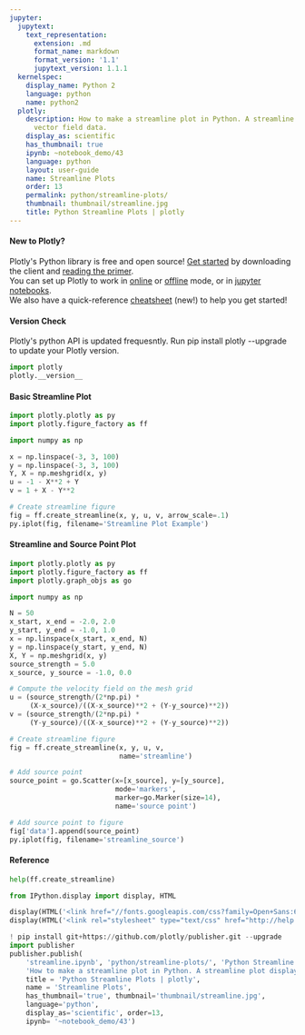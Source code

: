 ```yaml
---
jupyter:
  jupytext:
    text_representation:
      extension: .md
      format_name: markdown
      format_version: '1.1'
      jupytext_version: 1.1.1
  kernelspec:
    display_name: Python 2
    language: python
    name: python2
  plotly:
    description: How to make a streamline plot in Python. A streamline plot displays
      vector field data.
    display_as: scientific
    has_thumbnail: true
    ipynb: ~notebook_demo/43
    language: python
    layout: user-guide
    name: Streamline Plots
    order: 13
    permalink: python/streamline-plots/
    thumbnail: thumbnail/streamline.jpg
    title: Python Streamline Plots | plotly
---
```


<!-- #region {"deletable": true, "editable": true} -->
#### New to Plotly?
Plotly's Python library is free and open source! [Get started](https://plot.ly/python/getting-started/) by downloading the client and [reading the primer](https://plot.ly/python/getting-started/).
<br>You can set up Plotly to work in [online](https://plot.ly/python/getting-started/#initialization-for-online-plotting) or [offline](https://plot.ly/python/getting-started/#initialization-for-offline-plotting) mode, or in [jupyter notebooks](https://plot.ly/python/getting-started/#start-plotting-online).
<br>We also have a quick-reference [cheatsheet](https://images.plot.ly/plotly-documentation/images/python_cheat_sheet.pdf) (new!) to help you get started!
#### Version Check
Plotly's python API is updated frequesntly. Run pip install plotly --upgrade to update your Plotly version.
<!-- #endregion -->

```python deletable=true editable=true
import plotly
plotly.__version__
```

<!-- #region {"deletable": true, "editable": true} -->
#### Basic Streamline Plot
<!-- #endregion -->

```python deletable=true editable=true
import plotly.plotly as py
import plotly.figure_factory as ff

import numpy as np

x = np.linspace(-3, 3, 100)
y = np.linspace(-3, 3, 100)
Y, X = np.meshgrid(x, y)
u = -1 - X**2 + Y
v = 1 + X - Y**2

# Create streamline figure
fig = ff.create_streamline(x, y, u, v, arrow_scale=.1)
py.iplot(fig, filename='Streamline Plot Example')
```

<!-- #region {"deletable": true, "editable": true} -->
#### Streamline and Source Point Plot
<!-- #endregion -->

```python deletable=true editable=true
import plotly.plotly as py
import plotly.figure_factory as ff
import plotly.graph_objs as go

import numpy as np

N = 50
x_start, x_end = -2.0, 2.0
y_start, y_end = -1.0, 1.0
x = np.linspace(x_start, x_end, N)
y = np.linspace(y_start, y_end, N)
X, Y = np.meshgrid(x, y)
source_strength = 5.0
x_source, y_source = -1.0, 0.0

# Compute the velocity field on the mesh grid
u = (source_strength/(2*np.pi) *
     (X-x_source)/((X-x_source)**2 + (Y-y_source)**2))
v = (source_strength/(2*np.pi) *
     (Y-y_source)/((X-x_source)**2 + (Y-y_source)**2))

# Create streamline figure
fig = ff.create_streamline(x, y, u, v,
                           name='streamline')

# Add source point
source_point = go.Scatter(x=[x_source], y=[y_source],
                          mode='markers',
                          marker=go.Marker(size=14),
                          name='source point')

# Add source point to figure
fig['data'].append(source_point)
py.iplot(fig, filename='streamline_source')
```

<!-- #region {"deletable": true, "editable": true} -->
#### Reference
<!-- #endregion -->

```python deletable=true editable=true
help(ff.create_streamline)
```

```python deletable=true editable=true
from IPython.display import display, HTML

display(HTML('<link href="//fonts.googleapis.com/css?family=Open+Sans:600,400,300,200|Inconsolata|Ubuntu+Mono:400,700" rel="stylesheet" type="text/css" />'))
display(HTML('<link rel="stylesheet" type="text/css" href="http://help.plot.ly/documentation/all_static/css/ipython-notebook-custom.css">'))

! pip install git+https://github.com/plotly/publisher.git --upgrade
import publisher
publisher.publish(
    'streamline.ipynb', 'python/streamline-plots/', 'Python Streamline Plots | plotly',
    'How to make a streamline plot in Python. A streamline plot displays vector field data. ',
    title = 'Python Streamline Plots | plotly',
    name = 'Streamline Plots',
    has_thumbnail='true', thumbnail='thumbnail/streamline.jpg', 
    language='python', 
    display_as='scientific', order=13,
    ipynb= '~notebook_demo/43') 
```

```python deletable=true editable=true

```